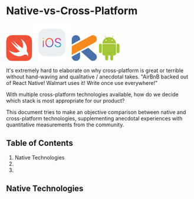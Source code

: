# Native-vs-Cross-Platform

<img src="https://github.com/kelvinlauKL/Native-vs-Cross-Platform/blob/master/images/swift.png" alt="Swift logo" height="70"> <img src="https://github.com/kelvinlauKL/Native-vs-Cross-Platform/blob/master/images/ios.png" alt="iOS logo" height="100"> <img src="https://github.com/kelvinlauKL/Native-vs-Cross-Platform/blob/master/images/kotlin.png" alt="Kotlin logo" height="70"> <img src="https://github.com/kelvinlauKL/Native-vs-Cross-Platform/blob/master/images/android.png" alt="Android logo" height="70">

It's extremely hard to elaborate on why cross-platform is great or terrible without hand-waving and qualitative / anecdotal takes. "AirBnB backed out of React Native! Walmart uses it! Write once use everywhere!"

With multiple cross-platform technologies available, how do we decide which stack is most appropriate for our product?

This document tries to make an objective comparison between native and cross-platform technologies, supplementing anecdotal experiences with quantitative measurements from the community.

## Table of Contents
1. Native Technologies
2.
3. 

## Native Technologies


